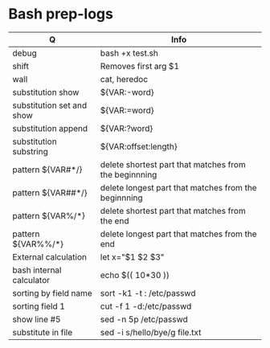 # Bash prep-logs
Q | Info 
--- | ---
debug|bash +x test.sh
shift|Removes first arg $1
wall|cat, heredoc
substitution show|${VAR:-word}
substitution set and show|${VAR:=word}
substitution append|${VAR:?word}
substitution substring|${VAR:offset:length}
pattern ${VAR#\*/}|delete shortest part that matches from the beginnning 
pattern ${VAR##\*/}| delete longest part that matches from the beginnning 
pattern ${VAR%/\*}|delete shortest part that matches from the end
pattern ${VAR%%\/\*}| delete longest part that matches from the end
External calculation| let x="$1 $2 $3"
bash internal calculator| echo $(( 10\*30 ))
sorting by field name|sort  -k1 -t : /etc/passwd
sorting field 1|cut -f 1 -d:/etc/passwd
show  line \#5| sed -n 5p /etc/passwd
substitute in file|sed -i s/hello/bye/g file.txt
